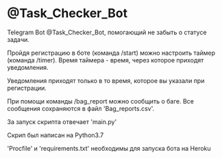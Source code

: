 # @Task_Checker_Bot
Telegram Bot @Task_Checker_Bot, помогающий не забыть о статусе задачи.

Пройдя регистрацию в боте (команда /start) можно настроить таймер (команда /timer). Время таймера - время, через которое приходят уведомления.

Уведомления приходят только в то время, которое вы указали при регистрации.

При помощи команды /bag_report можно сообщить о баге. Все сообщения сохраняются в файл 'Bag_reports.csv'.

За запуск скрипта отвечает 'main.py'

Скрип был написан на Python3.7

'Procfile' и 'requirements.txt' необходимы для запуска бота на Heroku
